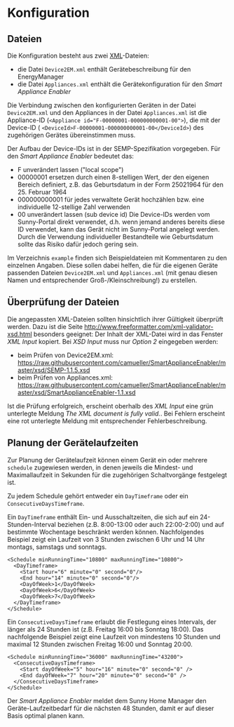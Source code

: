 # Konfiguration

## Dateien
Die Konfiguration besteht aus zwei [XML](https://de.wikipedia.org/wiki/Extensible_Markup_Language)-Dateien:
* die Datei `Device2EM.xml` enthält Gerätebeschreibung für den EnergyManager
* die Datei `Appliances.xml` enthält die Gerätekonfiguration für den *Smart Appliance Enabler*

Die Verbindung zwischen den konfigurierten Geräten in der Datei `Device2EM.xml` und den Appliances in der Datei `Appliances.xml` ist die Appliance-ID (`<Appliance id="F-00000001-000000000001-00">`), die mit der Device-ID ( `<DeviceId>F-00000001-000000000001-00</DeviceId>`) des zugehörigen Gerätes übereinstimmen muss.

Der Aufbau der Device-IDs ist in der SEMP-Spezifikation vorgegeben. Für den *Smart Appliance Enabler* bedeutet das:
* F unverändert lassen ("local scope")
* 00000001 ersetzen durch einen 8-stelligen Wert, der den eigenen Bereich definiert, z.B. das Geburtsdatum in der Form 25021964 für den 25. Februar 1964
* 000000000001 für jedes verwaltete Gerät hochzählen bzw. eine individuelle 12-stellige Zahl verwenden
* 00 unverändert lassen (sub device id)
Die Device-IDs werden vom Sunny-Portal direkt verwendet, d.h. wenn jemand anderes bereits diese ID verwendet, kann das Gerät nicht im Sunny-Portal angelegt werden. Durch die Verwendung individueller Bestandteile wie Geburtsdatum sollte das Risiko dafür jedoch gering sein.

Im Verzeichnis `example` finden sich Beispieldateien mit Kommentaren zu den einzelnen Angaben.
Diese sollen dabei helfen, die für die eigenen Geräte passenden Dateien `Device2EM.xml` und `Appliances.xml` (mit genau diesen Namen und entsprechender Groß-/Kleinschreibung!) zu erstellen.

## Überprüfung der Dateien
Die angepassten XML-Dateien sollten hinsichtlich ihrer Gültigkeit überprüft werden.
Dazu ist die Seite http://www.freeformatter.com/xml-validator-xsd.html besonders geeignet:
Der Inhalt der XML-Datei wird in das Fenster *XML Input* kopiert. Bei *XSD Input* muss nur *Option 2* eingegeben werden:
* beim Prüfen von Device2EM.xml: https://raw.githubusercontent.com/camueller/SmartApplianceEnabler/master/xsd/SEMP-1.1.5.xsd
* beim Prüfen von Appliances.xml: https://raw.githubusercontent.com/camueller/SmartApplianceEnabler/master/xsd/SmartApplianceEnabler-1.1.xsd

Ist die Prüfung erfolgreich, erscheint oberhalb des *XML Input* eine grün unterlegte Meldung *The XML document is fully valid.*. Bei Fehlern erscheint eine rot unterlegte Meldung mit entsprechender Fehlerbeschreibung.

## Planung der Gerätelaufzeiten
Zur Planung der Gerätelaufzeit können einem Gerät ein oder mehrere `schedule` zugewiesen werden, in denen jeweils die Mindest- und Maximallaufzeit in Sekunden für die zugehörigen Schaltvorgänge festgelegt ist.

Zu jedem Schedule gehört entweder ein `DayTimeframe` oder ein `ConsecutiveDaysTimeframe`.

Ein `DayTimeframe` enthält Ein- und Ausschaltzeiten, die sich auf ein 24-Stunden-Interval beziehen (z.B. 8:00-13:00 oder auch 22:00-2:00) und auf bestimmte Wochentage beschränkt werden können. Nachfolgendes Beispiel zeigt ein Laufzeit von 3 Stunden zwischen 6 Uhr und 14 Uhr montags, samstags und sonntags.
```
<Schedule minRunningTime="10800" maxRunningTime="10800">
  <DayTimeframe>
    <Start hour="6" minute="0" second="0"/>
    <End hour="14" minute="0" second="0"/>
    <DayOfWeek>1</DayOfWeek>
    <DayOfWeek>6</DayOfWeek>
    <DayOfWeek>7</DayOfWeek>
  </DayTimeframe>
</Schedule>
```

Ein `ConsecutiveDaysTimeframe` erlaubt die Festlegung eines Intervals, der länger als 24 Stunden ist (z.B. Freitag 16:00 bis Sonntag 18:00). Das nachfolgende Beispiel zeigt eine Laufzeit von mindestens 10 Stunden und maximal 12 Stunden zwischen Freitag 16:00 und Sonntag 20:00.
```
<Schedule minRunningTime="36000" maxRunningTime="43200">
  <ConsecutiveDaysTimeframe>
    <Start dayOfWeek="5" hour="16" minute="0" second="0" />
    <End dayOfWeek="7" hour="20" minute="0" second="0" />
  </ConsecutiveDaysTimeframe>
</Schedule>
```
Der *Smart Appliance Enabler* meldet dem Sunny Home Manager den Geräte-Laufzeitbedarf für die nächsten 48 Stunden, damit er auf dieser Basis optimal planen kann.
